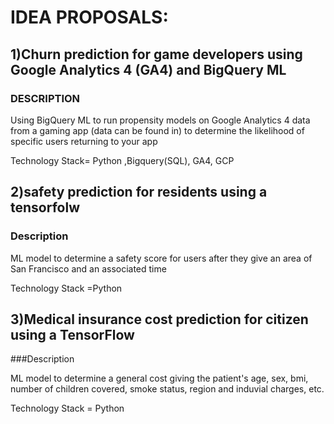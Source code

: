 # IDEA PROPOSALS:


## 1)Churn prediction for game developers using Google Analytics 4 (GA4) and BigQuery ML


### DESCRIPTION 

Using BigQuery ML to run propensity models on Google Analytics 4 data from a gaming app (data can be found in) to determine the likelihood of specific users returning to your app

 Technology Stack= Python ,Bigquery(SQL), GA4, GCP


## 2)safety prediction for residents using a tensorfolw

### Description

ML model to determine a safety score for users after they give an area of San Francisco and an associated time

Technology Stack =Python



## 3)Medical insurance cost prediction for citizen using a TensorFlow 

###Description

ML model to determine a general cost giving the patient's age, sex, bmi, number of children covered, smoke status, region and induvial charges, etc.

Technology Stack = Python 

